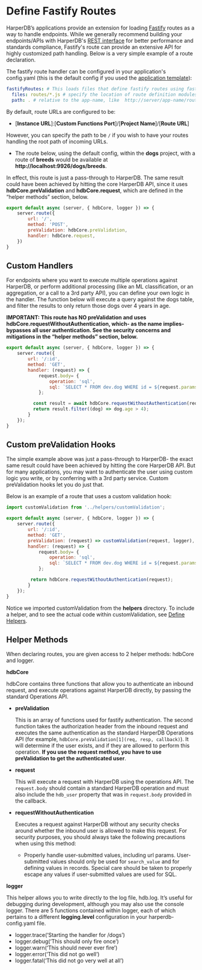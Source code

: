 # Define Fastify Routes

HarperDB’s applications provide an extension for loading [Fastify](https://www.fastify.io/) routes as a way to handle endpoints. While we generally recommend building your endpoints/APIs with HarperDB's [REST interface](../rest.md) for better performance and standards compliance, Fastify's route can provide an extensive API for highly customized path handling. Below is a very simple example of a route declaration.

The fastify route handler can be configured in your application's config.yaml (this is the default config if you used the [application template](https://github.com/HarperDB/application-template)):

```yaml
fastifyRoutes: # This loads files that define fastify routes using fastify's auto-loader
  files: routes/*.js # specify the location of route definition modules
  path: . # relative to the app-name, like  http://server/app-name/route-name
```

By default, route URLs are configured to be:

* \[**Instance URL**]:\[**Custom Functions Port**]/\[**Project Name**]/\[**Route URL**]

However, you can specify the path to be `/` if you wish to have your routes handling the root path of incoming URLs.

* The route below, using the default config, within the **dogs** project, with a route of **breeds** would be available at **http://localhost:9926/dogs/breeds**.

In effect, this route is just a pass-through to HarperDB. The same result could have been achieved by hitting the core HarperDB API, since it uses **hdbCore.preValidation** and **hdbCore.request**, which are defined in the “helper methods” section, below.

```javascript
export default async (server, { hdbCore, logger }) => {
    server.route({
        url: '/',
        method: 'POST',
        preValidation: hdbCore.preValidation,
        handler: hdbCore.request,
    })
}
```

## Custom Handlers

For endpoints where you want to execute multiple operations against HarperDB, or perform additional processing (like an ML classification, or an aggregation, or a call to a 3rd party API), you can define your own logic in the handler. The function below will execute a query against the dogs table, and filter the results to only return those dogs over 4 years in age.

**IMPORTANT: This route has NO preValidation and uses hdbCore.requestWithoutAuthentication, which- as the name implies- bypasses all user authentication. See the security concerns and mitigations in the “helper methods” section, below.**

```javascript
export default async (server, { hdbCore, logger }) => {
    server.route({
        url: '/:id',
        method: 'GET',
        handler: (request) => {
            request.body= {
                operation: 'sql',
                sql: `SELECT * FROM dev.dog WHERE id = ${request.params.id}`
            };

          const result = await hdbCore.requestWithoutAuthentication(request);
          return result.filter((dog) => dog.age > 4);
        }
    });
}
```

## Custom preValidation Hooks

The simple example above was just a pass-through to HarperDB- the exact same result could have been achieved by hitting the core HarperDB API. But for many applications, you may want to authenticate the user using custom logic you write, or by conferring with a 3rd party service. Custom preValidation hooks let you do just that.

Below is an example of a route that uses a custom validation hook:

```javascript
import customValidation from '../helpers/customValidation';

export default async (server, { hdbCore, logger }) => {
    server.route({
        url: '/:id',
        method: 'GET',
        preValidation: (request) => customValidation(request, logger),
        handler: (request) => {
            request.body= {
                operation: 'sql',
                sql: `SELECT * FROM dev.dog WHERE id = ${request.params.id}`
            };

         return hdbCore.requestWithoutAuthentication(request);
        }
    });
}
```

Notice we imported customValidation from the **helpers** directory. To include a helper, and to see the actual code within customValidation, see [Define Helpers](../../applications/define-helpers.md).

## Helper Methods

When declaring routes, you are given access to 2 helper methods: hdbCore and logger.

**hdbCore**

hdbCore contains three functions that allow you to authenticate an inbound request, and execute operations against HarperDB directly, by passing the standard Operations API.

*   **preValidation**

    This is an array of functions used for fastify authentication. The second function takes the authorization header from the inbound request and executes the same authentication as the standard HarperDB Operations API (for example, `hdbCore.preValidation[1](req, resp, callback)`). It will determine if the user exists, and if they are allowed to perform this operation. **If you use the request method, you have to use preValidation to get the authenticated user**.
*   **request**

    This will execute a request with HarperDB using the operations API. The `request.body` should contain a standard HarperDB operation and must also include the `hdb_user` property that was in `request.body` provided in the callback.
*   **requestWithoutAuthentication**

    Executes a request against HarperDB without any security checks around whether the inbound user is allowed to make this request. For security purposes, you should always take the following precautions when using this method:

    * Properly handle user-submitted values, including url params. User-submitted values should only be used for `search_value` and for defining values in records. Special care should be taken to properly escape any values if user-submitted values are used for SQL.

**logger**

This helper allows you to write directly to the log file, hdb.log. It’s useful for debugging during development, although you may also use the console logger. There are 5 functions contained within logger, each of which pertains to a different **logging.level** configuration in your harperdb-config.yaml file.

* logger.trace(‘Starting the handler for /dogs’)
* logger.debug(‘This should only fire once’)
* logger.warn(‘This should never ever fire’)
* logger.error(‘This did not go well’)
* logger.fatal(‘This did not go very well at all’)
